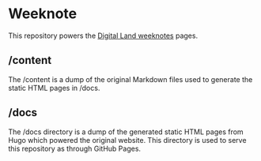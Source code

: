 # Weeknote
This repository powers the [Digital Land weeknotes](https://digital-land.github.io/weeknote) pages.

## /content
The /content is a dump of the original Markdown files used to generate the static HTML pages in /docs.

## /docs
The /docs directory is a dump of the generated static HTML pages from Hugo which powered the original website. This directory is used to serve this repository as through GitHub Pages.
